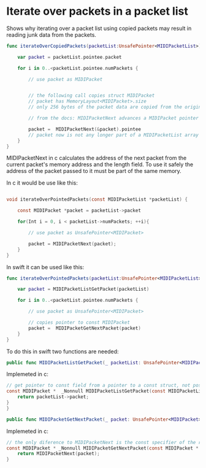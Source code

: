#  Iterate over packets in a packet list

Shows why iterating over a packet list using copied packets may result in reading junk data from the packets.

```swift
func iterateOverCopiedPackets(packetList:UnsafePointer<MIDIPacketList>){

    var packet = packetList.pointee.packet

    for i in 0..<packetList.pointee.numPackets {

        // use packet as MIDIPacket


        // the following call copies struct MIDIPacket
        // packet has MemoryLayout<MIDIPacket>.size
        // only 256 bytes of the packet data are copied from the original packetlist

        // from the docs: MIDIPacketNext advances a MIDIPacket pointer to the MIDIPacket that immediately follows a given packet in memory, for packets that are part of a MIDIPacketList array.

        packet =  MIDIPacketNext(&packet).pointee
        // packet now is not any longer part of a MIDIPacketList array
    }
}
```
MIDIPacketNext in c calculates the address of the next packet from the current packet's memory address and the length field.
To use it safely the address of the packet passed to it must be part of the same memory.

In c it would be use like this:

```c

void iterateOverPointedPackets(const MIDIPacketList *packetList) {

    const MIDIPacket *packet = packetList->packet

    for(Int i = 0, i < packetList->numPackets; ++i){

        // use packet as UnsafePointer<MIDIPacket>

        packet = MIDIPacketNext(packet);
    }
}
```
In swift it can be used like this:

```swift
func iterateOverPointedPackets(packetList:UnsafePointer<MIDIPacketList>){

    var packet = MIDIPacketListGetPacket(packetList)

    for i in 0..<packetList.pointee.numPackets {

        // use packet as UnsafePointer<MIDIPacket>

        // copies pointer to const MIDIPacket
        packet =  MIDIPacketGetNextPacket(packet)
    }
}
```
To do this in swift two functions are needed:
```swift
public func MIDIPacketListGetPacket(_ packetList: UnsafePointer<MIDIPacketList>) -> UnsafePointer<MIDIPacket>
```
Implemeted in c:
```c
// get pointer to const field from a pointer to a const struct, not possible in swift
const MIDIPacket *  _Nonnull MIDIPacketListGetPacket(const MIDIPacketList *  _Nonnull packetList) {
    return packetList->packet;
}
}
```
```swift
public func MIDIPacketGetNextPacket(_ packet: UnsafePointer<MIDIPacket>) -> UnsafePointer<MIDIPacket>
```
Implemeted in c:
```c
// the only diference to MIDIPacketNext is the const specifier of the result
const MIDIPacket * _Nonnull MIDIPacketGetNextPacket(const MIDIPacket * _Nonnull packet) {
    return MIDIPacketNext(packet);
}
```
